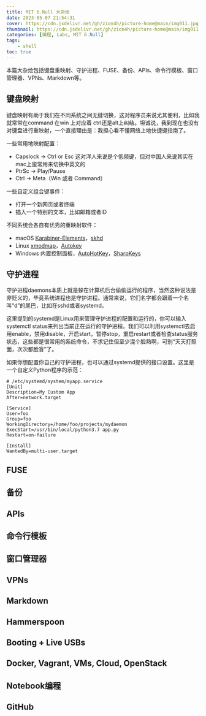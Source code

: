 ```yaml
---
title: MIT 6.Null 大杂烩
date: 2023-05-07 21:54:31
cover: https://cdn.jsdelivr.net/gh/zion4h/picture-home@main/img011.jpg
thumbnail: https://cdn.jsdelivr.net/gh/zion4h/picture-home@main/img011.jpg
categories: [编程, Labs, MIT 6.Null]
tags:
    - shell
toc: true
---
```

本篇大杂烩包括键盘重映射、守护进程、FUSE、备份、APIs、命令行模板、窗口管理器、VPNs、Markdown等。
<!--more-->
## 键盘映射

键盘映射有助于我们在不同系统之间无缝切换，这对程序员来说尤其便利，比如我就常常在command 在win 上对应着 ctrl还是alt上纠结。坦诚说，我到现在也没有对键盘进行重映射，一个直接理由是：我担心看不懂网络上地快捷键指南了。

一些常用地映射配置：

- Capslock -> Ctrl or Esc 这对洋人来说是个低频键，但对中国人来说其实在mac上蛮常用来切换中英文的
- PtrSc -> Play/Pause
- Ctrl -> Meta（Win 或者 Command）

一些自定义组合键事件：

- 打开一个新网页或者终端
- 插入一个特别的文本，比如邮箱或者ID

不同系统会各自有优秀的重映射软件：

- macOS [Karabiner-Elements](https://karabiner-elements.pqrs.org/)，[skhd](https://github.com/koekeishiya/skhd)
- Linux [xmodmap](https://wiki.archlinux.org/title/Xmodmap)，[Autokey](https://github.com/autokey/autokey)
- Windows 内置控制面板，[AutoHotKey](https://www.autohotkey.com/)，[SharpKeys](https://www.randyrants.com/category/sharpkeys/)

## 守护进程

守护进程daemons本质上就是躲在计算机后台偷偷运行的程序，当然这种说法是非贬义的，毕竟系统进程也是守护进程。通常来说，它们名字都会跟着一个名叫“d”的尾巴，比如在sshd或者systemd。

这里提到的systemd是Linux用来管理守护进程的配置和运行的，你可以输入systemctl status来列出当前正在运行的守护进程。我们可以利用systemctl去启用enable，禁用disable，开启start，暂停stop，重启restart或者检查status服务状态，这些都是很常用的系统命令，不求记住但至少混个脸熟啊，可别“天天打照面，次次都脸盲”了。

如果你想配置你自己的守护进程，也可以通过systemd提供的接口设置。这里是一个自定义Python程序的示范：

```properties
# /etc/systemd/system/myapp.service
[Unit]
Description=My Custom App
After=network.target

[Service]
User=foo
Group=foo
WorkingDirectory=/home/foo/projects/mydaemon
ExecStart=/usr/bin/local/python3.7 app.py
Restart=on-failure

[Install]
WantedBy=multi-user.target
```

## FUSE

## 备份

## APIs

## 命令行模板

## 窗口管理器

## VPNs

## Markdown

## Hammerspoon

## Booting + Live USBs

## Docker, Vagrant, VMs, Cloud, OpenStack

## Notebook编程

## GitHub
